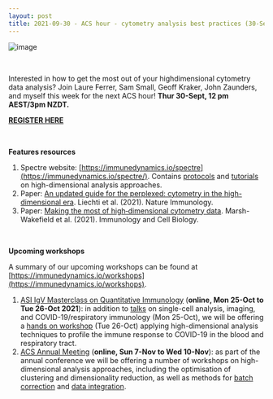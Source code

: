 ```yaml
---
layout: post
title: 2021-09-30 - ACS hour - cytometry analysis best practices (30-Sept, 2021)
---
```


![image](https://user-images.githubusercontent.com/11766139/135238645-a28a7c38-b9bd-4b0e-802d-5eee2585f33d.png)

<br />

Interested in how to get the most out of your highdimensional cytometry data analysis? Join Laure Ferrer, Sam Small, Geoff Kraker, John Zaunders, and myself this week for the next 
ACS hour! **Thur 30-Sept, 12 pm AEST/3pm NZDT.**

[**REGISTER HERE**](https://docs.google.com/forms/d/e/1FAIpQLSeRnnoGK2I0nntyfF9iegrCEFrdO2OJWdzT_hWreQL4DA2C_g/viewform)

<br />

**Features resources**

1. Spectre website: [https://immunedynamics.io/spectre](https://immunedynamics.io/spectre/). Contains [protocols](https://immunedynamics.io/spectre/#protocols) and [tutorials](https://immunedynamics.io/spectre/tutorials/) on high-dimensional analysis approaches.
2. Paper: [An updated guide for the perplexed: cytometry in the high-dimensional era](https://www.nature.com/articles/s41590-021-01006-z). Liechti et al. (2021). Nature Immunology.
3. Paper: [Making the most of high‐dimensional cytometry data](https://onlinelibrary.wiley.com/doi/10.1111/imcb.12456). Marsh-Wakefield et al. (2021). Immunology and Cell Biology.

<br />

**Upcoming workshops**

A summary of our upcoming workshops can be found at [https://immunedynamics.io/workshops](https://immunedynamics.io/workshops).

1. [ASI IgV Masterclass on Quantitative Immunology](https://www.immunology.org.au/events/2021-IgV-Masterclass-on-Quantitative-Immunology/) (**online, Mon 25-Oct to Tue 26-Oct 2021**): in addition to [talks](https://www.immunology.org.au/events/2021-IgV-Masterclass-on-Quantitative-Immunology/) on single-cell analysis, imaging, and COVID-19/respiratory immunology (Mon 25-Oct), we will be offering a [hands on workshop](https://immunedynamics.io/workshops/masterclass2021) (Tue 26-Oct) applying high-dimensional analysis techniques to profile the immune response to COVID-19 in the blood and respiratory tract.
2. [ACS Annual Meeting](https://cytometryconference.org.au/) (**online, Sun 7-Nov to Wed 10-Nov**): as part of the annual conference we will be offering a number of workshops on high-dimensional analysis approaches, including the optimisation of clustering and dimensionality reduction, as well as methods for [batch correction](https://wiki.centenary.org.au/x/zGCdCw) and [data integration](https://wiki.centenary.org.au/x/zGCdCw).

<br />
